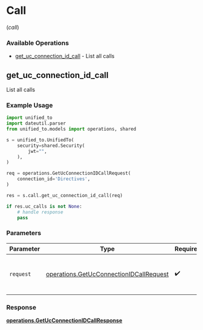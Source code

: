 # Call
(*call*)

### Available Operations

* [get_uc_connection_id_call](#get_uc_connection_id_call) - List all calls

## get_uc_connection_id_call

List all calls

### Example Usage

```python
import unified_to
import dateutil.parser
from unified_to.models import operations, shared

s = unified_to.UnifiedTo(
    security=shared.Security(
        jwt="",
    ),
)

req = operations.GetUcConnectionIDCallRequest(
    connection_id='Directives',
)

res = s.call.get_uc_connection_id_call(req)

if res.uc_calls is not None:
    # handle response
    pass
```

### Parameters

| Parameter                                                                                          | Type                                                                                               | Required                                                                                           | Description                                                                                        |
| -------------------------------------------------------------------------------------------------- | -------------------------------------------------------------------------------------------------- | -------------------------------------------------------------------------------------------------- | -------------------------------------------------------------------------------------------------- |
| `request`                                                                                          | [operations.GetUcConnectionIDCallRequest](../../models/operations/getucconnectionidcallrequest.md) | :heavy_check_mark:                                                                                 | The request object to use for the request.                                                         |


### Response

**[operations.GetUcConnectionIDCallResponse](../../models/operations/getucconnectionidcallresponse.md)**

